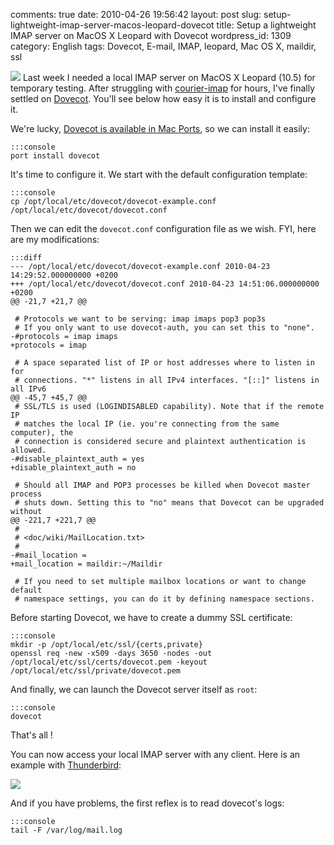 comments: true
date: 2010-04-26 19:56:42
layout: post
slug: setup-lightweight-imap-server-macos-leopard-dovecot
title: Setup a lightweight IMAP server on MacOS X Leopard with Dovecot
wordpress_id: 1309
category: English
tags: Dovecot, E-mail, IMAP, leopard, Mac OS X, maildir, ssl

[![](http://kevin.deldycke.com/wp-content/uploads/2010/04/dovecot-on-macosx-150x150.png)](http://kevin.deldycke.com/wp-content/uploads/2010/04/dovecot-on-macosx.png) Last week I needed a local IMAP server on MacOS X Leopard (10.5) for temporary testing. After struggling with [courier-imap](http://www.courier-mta.org/imap/) for hours, I've finally settled on [Dovecot](http://www.dovecot.org/). You'll see below how easy it is to install and configure it.

We're lucky, [Dovecot is available in Mac Ports](http://www.macports.org/ports.php?by=name&substr=dovecot), so we can install it easily:


    :::console
    port install dovecot




It's time to configure it. We start with the default configuration template:


    :::console
    cp /opt/local/etc/dovecot/dovecot-example.conf /opt/local/etc/dovecot/dovecot.conf




Then we can edit the `dovecot.conf` configuration file as we wish. FYI, here are my modifications:


    :::diff
    --- /opt/local/etc/dovecot/dovecot-example.conf	2010-04-23 14:29:52.000000000 +0200
    +++ /opt/local/etc/dovecot/dovecot.conf	2010-04-23 14:51:06.000000000 +0200
    @@ -21,7 +21,7 @@

     # Protocols we want to be serving: imap imaps pop3 pop3s
     # If you only want to use dovecot-auth, you can set this to "none".
    -#protocols = imap imaps
    +protocols = imap

     # A space separated list of IP or host addresses where to listen in for
     # connections. "*" listens in all IPv4 interfaces. "[::]" listens in all IPv6
    @@ -45,7 +45,7 @@
     # SSL/TLS is used (LOGINDISABLED capability). Note that if the remote IP
     # matches the local IP (ie. you're connecting from the same computer), the
     # connection is considered secure and plaintext authentication is allowed.
    -#disable_plaintext_auth = yes
    +disable_plaintext_auth = no

     # Should all IMAP and POP3 processes be killed when Dovecot master process
     # shuts down. Setting this to "no" means that Dovecot can be upgraded without
    @@ -221,7 +221,7 @@
     #
     # <doc/wiki/MailLocation.txt>
     #
    -#mail_location =
    +mail_location = maildir:~/Maildir

     # If you need to set multiple mailbox locations or want to change default
     # namespace settings, you can do it by defining namespace sections.




Before starting Dovecot, we have to create a dummy SSL certificate:


    :::console
    mkdir -p /opt/local/etc/ssl/{certs,private}
    openssl req -new -x509 -days 3650 -nodes -out /opt/local/etc/ssl/certs/dovecot.pem -keyout /opt/local/etc/ssl/private/dovecot.pem




And finally, we can launch the Dovecot server itself as `root`:


    :::console
    dovecot




That's all !

You can now access your local IMAP server with any client. Here is an example with [Thunderbird](http://www.mozillamessaging.com/thunderbird/):

[![](http://kevin.deldycke.com/wp-content/uploads/2010/04/thunderbird-macosx-local-imap-server-config-300x200.png)](http://kevin.deldycke.com/wp-content/uploads/2010/04/thunderbird-macosx-local-imap-server-config.png)

And if you have problems, the first reflex is to read dovecot's logs:


    :::console
    tail -F /var/log/mail.log

